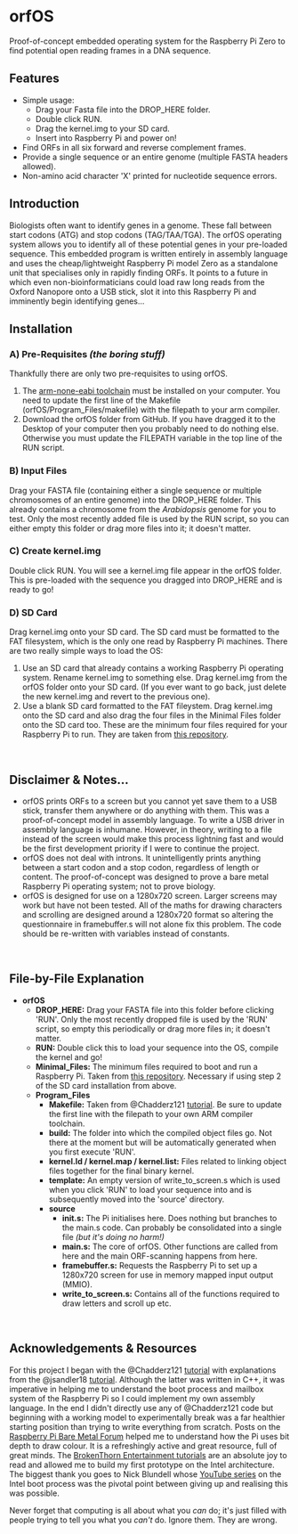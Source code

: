 # orfOS
Proof-of-concept embedded operating system for the Raspberry Pi Zero to find potential open reading frames in a DNA sequence.

## Features
- Simple usage:
    - Drag your Fasta file into the DROP_HERE folder. 
    - Double click RUN.
    - Drag the kernel.img to your SD card.
    - Insert into Raspberry Pi and power on!
- Find ORFs in all six forward and reverse complement frames.
- Provide a single sequence or an entire genome (multiple FASTA headers allowed).
- Non-amino acid character 'X' printed for nucleotide sequence errors.

## Introduction
Biologists often want to identify genes in a genome.  These fall between start codons (ATG) and stop codons (TAG/TAA/TGA).  The orfOS operating system allows you to identify all of these potential genes in your pre-loaded sequence.  This embedded program is written entirely in assembly language and uses the cheap/lightweight Raspberry Pi model Zero as a standalone unit that specialises only in rapidly finding ORFs.  It points to a future in which even non-bioinformaticians could load raw long reads from the Oxford Nanopore onto a USB stick, slot it into this Raspberry Pi and imminently begin identifying genes...

## Installation
### A) Pre-Requisites *(the boring stuff)*
Thankfully there are only two pre-requisites to using orfOS.
1. The [arm-none-eabi toolchain](https://developer.arm.com/tools-and-software/open-source-software/developer-tools/gnu-toolchain/gnu-rm/downloads) must be installed on your computer.  You need to update the first line of the Makefile (orfOS/Program_Files/makefile) with the filepath to your arm compiler.
2. Download the orfOS folder from GitHub.  If you have dragged it to the Desktop of your computer then you probably need to do nothing else.  Otherwise you must update the FILEPATH variable in the top line of the RUN script.

### B) Input Files
Drag your FASTA file (containing either a single sequence or multiple chromosomes of an entire genome) into the DROP_HERE folder.  This already contains a chromosome from the *Arabidopsis* genome for you to test.  Only the most recently added file is used by the RUN script, so you can either empty this folder or drag more files into it; it doesn't matter.

### C) Create kernel.img
Double click RUN.  You will see a kernel.img file appear in the orfOS folder.  This is pre-loaded with the sequence you dragged into DROP_HERE and is ready to go!

### D) SD Card
Drag kernel.img onto your SD card.  The SD card must be formatted to the FAT filesystem, which is the only one read by Raspberry Pi machines.  There are two really simple ways to load the OS:
1. Use an SD card that already contains a working Raspberry Pi operating system.  Rename kernel.img to something else.  Drag kernel.img from the orfOS folder onto your SD card.  (If you ever want to go back, just delete the new kernel.img and revert to the previous one).
2. Use a blank SD card formatted to the FAT fileystem.  Drag kernel.img onto the SD card and also drag the four files in the Minimal Files folder onto the SD card too.  These are the minimum four files required for your Raspberry Pi to run.  They are taken from [this repository](https://github.com/raspberrypi/firmware/tree/master/boot).

<br />

## Disclaimer & Notes...
- orfOS prints ORFs to a screen but you cannot yet save them to a USB stick, transfer them anywhere or do anything with them.  This was a proof-of-concept model in assembly language.  To write a USB driver in assembly language is inhumane.  However, in theory, writing to a file instead of the screen would make this process lightning fast and would be the first development priority if I were to continue the project.  
- orfOS does not deal with introns.  It unintelligently prints anything between a start codon and a stop codon, regardless of length or content.  The proof-of-concept was designed to prove a bare metal Raspberry Pi operating system; not to prove biology.
- orfOS is designed for use on a 1280x720 screen.  Larger screens may work but have not been tested.  All of the maths for drawing characters and scrolling are designed around a 1280x720 format so altering the questionnaire in framebuffer.s will not alone fix this problem.  The code should be re-written with variables instead of constants.

<br />

## File-by-File Explanation
- **orfOS**
    - **DROP_HERE:** Drag your FASTA file into this folder before clicking 'RUN'.  Only the most recently dropped file is used by the 'RUN' script, so empty this periodically or drag more files in; it doesn't matter.
    - **RUN:** Double click this to load your sequence into the OS, compile the kernel and go!
    - **Minimal_Files:** The minimum files required to boot and run a Raspberry Pi.  Taken from [this repository](https://github.com/raspberrypi/firmware/tree/master/boot).  Necessary if using step 2 of the SD card installation from above. 
    - **Program_Files**
        - **Makefile:** Taken from @Chadderz121 [tutorial](https://www.cl.cam.ac.uk/projects/raspberrypi/tutorials/os/ok01.html).  Be sure to update the first line with the filepath to your own ARM compiler toolchain.
        - **build:** The folder into which the compiled object files go.  Not there at the moment but will be automatically generated when you first execute 'RUN'.
        - **kernel.ld / kernel.map / kernel.list:** Files related to linking object files together for the final binary kernel.
        - **template:** An empty version of write_to_screen.s which is used when you click 'RUN' to load your sequence into and is subsequently moved into the 'source' directory.
        - **source**
            - **init.s:** The Pi initialises here.  Does nothing but branches to the main.s code.  Can probably be consolidated into a single file *(but it's doing no harm!)*
            - **main.s:** The core of orfOS.  Other functions are called from here and the main ORF-scanning happens from here.
            - **framebuffer.s:** Requests the Raspberry Pi to set up a 1280x720 screen for use in memory mapped input output (MMIO).
            - **write_to_screen.s:** Contains all of the functions required to draw letters and scroll up etc.

<br />

## Acknowledgements & Resources
For this project I began with the @Chadderz121 [tutorial](https://www.cl.cam.ac.uk/projects/raspberrypi/tutorials/os/ok01.html) with explanations from the @jsandler18 [tutorial](https://jsandler18.github.io/).  Although the latter was written in C++, it was imperative in helping me to understand the boot process and mailbox system of the Raspberry Pi so I could implement my own assembly language.  In the end I didn't directly use any of @Chadderz121 code but beginning with a working model to experimentally break was a far healthier starting position than trying to write everything from scratch.  Posts on the [Raspberry Pi Bare Metal Forum](https://www.raspberrypi.org/forums/viewforum.php?f=72) helped me to understand how the Pi uses bit depth to draw colour.  It is a refreshingly active and great resource, full of great minds.  The [BrokenThorn Entertainment tutorials](http://www.brokenthorn.com/Resources/OSDevIndex.html) are an absolute joy to read and allowed me to build my first prototype on the Intel architecture.  The biggest thank you goes to Nick Blundell whose [YouTube series](https://www.youtube.com/user/blundelnyt/videos) on the Intel boot process was the pivotal point between giving up and realising this was possible.  

Never forget that computing is all about what you *can* do; it's just filled with people trying to tell you what you *can't* do.  Ignore them.  They are wrong.

